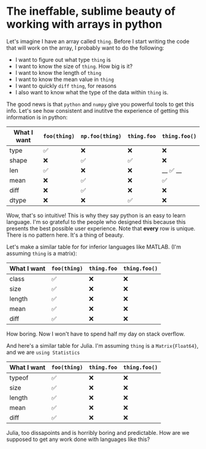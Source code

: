# The ineffable, sublime beauty of working with arrays in python 


Let's imagine I have an array called `thing`. Before I start writing the code that will work on the array, I probably want to do the following:

- I want to figure out what type `thing` is
- I want to know the size of `thing`. How big is it?
- I want to know the length of `thing` 
- I want to know the mean value in `thing`
- I want to quickly `diff` `thing`, for reasons
- I also want to know what the type of the data within `thing` is.

The good news is that `python` and `numpy` give you powerful tools to get this info. Let's see how consistent and inutitve the experience of getting this information is in python:

| What I want | `foo(thing)` | `np.foo(thing)` | `thing.foo` | `thing.foo()` |
| ------------ | ---------- | --------  | ----------- | ---- |
| type         | ✅    | ❌     |    ❌     | ❌ |
| shape        | ❌ |  ✅      |  ✅   | ❌ | 
| len         | ✅ | ❌| ❌ |  __ ✅ __ |
| mean        |  ❌        |  ✅ | ❌  | ✅ | 
| diff        |  ❌ | ✅  | ❌ | ❌| 
| dtype |       ❌         |  ❌              |  ✅       |  ❌ |


Wow, that's so intuitive! This is why they say python is an easy to learn language. I'm so grateful to the people who designed this because this presents the best possible user experience. Note that **every** row is unique. There is no pattern here. It's a thing of beauty. 

Let's make a similar table for for inferior languages like MATLAB. (I'm assuming `thing` is a matrix):  

| What I want | `foo(thing)`  | `thing.foo` | `thing.foo()` |
| ------------ | ---------- | ----------- | ------------ |
| class         | ✅        |   ❌        |    ❌     |
| size        | ✅          |  ❌        | ❌ | 
| length        | ✅ | ❌| ❌ |
| mean        |  ✅        |❌  | ❌  | 
| diff        | ✅ | ❌ | ❌ | 

How boring. Now I won't have to spend half my day on stack overflow. 

And here's a similar table for Julia. I'm assuming `thing` is a `Matrix{Float64}`, and we are `using Statistics`


| What I want | `foo(thing)`  | `thing.foo` | `thing.foo()` |
| ------------ | ---------- | ----------- | ------------ |
| typeof         | ✅        |   ❌        |    ❌     |
| size        | ✅          |  ❌        | ❌ | 
| length        | ✅ | ❌| ❌ |
| mean        |  ✅        |❌  | ❌  | 
| diff        | ✅ | ❌ | ❌ | 

Julia, too dissapoints and is horribly boring and predictable. How are we supposed to get any work done with languages like this?
